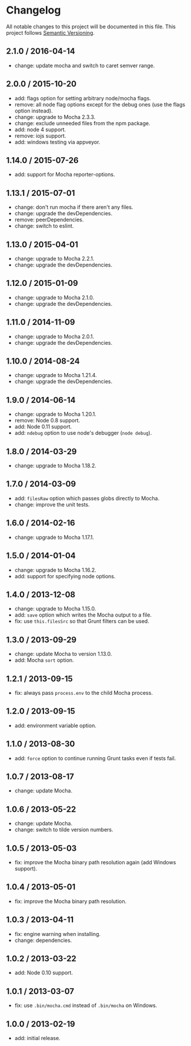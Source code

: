 # Changelog
All notable changes to this project will be documented in this file.
This project follows [Semantic Versioning](http://semver.org).

## 2.1.0 / 2016-04-14
 - change: update mocha and switch to caret semver range.

## 2.0.0 / 2015-10-20
 - add: flags option for setting arbitrary node/mocha flags.
 - remove: all node flag options except for the debug ones (use the flags option instead).
 - change: upgrade to Mocha 2.3.3.
 - change: exclude unneeded files from the npm package.
 - add: node 4 support.
 - remove: iojs support.
 - add: windows testing via appveyor.

## 1.14.0 / 2015-07-26
 - add: support for Mocha reporter-options.

## 1.13.1 / 2015-07-01
 - change: don't run mocha if there aren't any files.
 - change: upgrade the devDependencies.
 - remove: peerDependencies.
 - change: switch to eslint.

## 1.13.0 / 2015-04-01
 - change: upgrade to Mocha 2.2.1.
 - change: upgrade the devDependencies.

## 1.12.0 / 2015-01-09
 - change: upgrade to Mocha 2.1.0.
 - change: upgrade the devDependencies.

## 1.11.0 / 2014-11-09
 - change: upgrade to Mocha 2.0.1.
 - change: upgrade the devDependencies.

## 1.10.0 / 2014-08-24
 - change: upgrade to Mocha 1.21.4.
 - change: upgrade the devDependencies.

## 1.9.0 / 2014-06-14
 - change: upgrade to Mocha 1.20.1.
 - remove: Node 0.8 support.
 - add: Node 0.11 support.
 - add: `ndebug` option to use node's debugger (`node debug`).

## 1.8.0 / 2014-03-29
 - change: upgrade to Mocha 1.18.2.

## 1.7.0 / 2014-03-09
 - add: `filesRaw` option which passes globs directly to Mocha.
 - change: improve the unit tests.

## 1.6.0 / 2014-02-16
 - change: upgrade to Mocha 1.17.1.

## 1.5.0 / 2014-01-04
 - change: upgrade to Mocha 1.16.2.
 - add: support for specifying node options.

## 1.4.0 / 2013-12-08
 - change: upgrade to Mocha 1.15.0.
 - add: `save` option which writes the Mocha output to a file.
 - fix: use `this.filesSrc` so that Grunt filters can be used.

## 1.3.0 / 2013-09-29
 - change: update Mocha to version 1.13.0.
 - add: Mocha `sort` option.

## 1.2.1 / 2013-09-15
 - fix: always pass `process.env` to the child Mocha process.

## 1.2.0 / 2013-09-15
 - add: environment variable option.

## 1.1.0 / 2013-08-30
 - add: `force` option to continue running Grunt tasks even if tests fail.

## 1.0.7 / 2013-08-17
 - change: update Mocha.

## 1.0.6 / 2013-05-22
 - change: update Mocha.
 - change: switch to tilde version numbers.

## 1.0.5 / 2013-05-03
 - fix: improve the Mocha binary path resolution again (add Windows support).

## 1.0.4 / 2013-05-01
 - fix: improve the Mocha binary path resolution.

## 1.0.3 / 2013-04-11
 - fix: engine warning when installing.
 - change: dependencies.

## 1.0.2 / 2013-03-22
 - add: Node 0.10 support.

## 1.0.1 / 2013-03-07
 - fix: use `.bin/mocha.cmd` instead of `.bin/mocha` on Windows.

## 1.0.0 / 2013-02-19
 - add: initial release.
